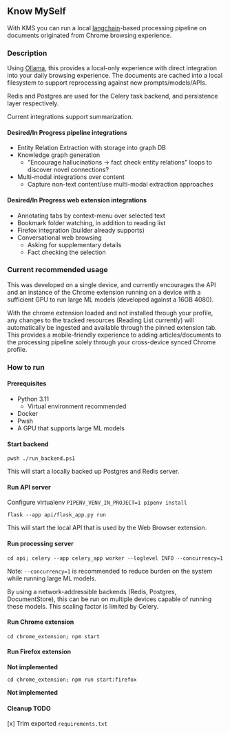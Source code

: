 ## Know MySelf

With KMS you can run a local [langchain](https://api.python.langchain.com/en/stable/langchain_api_reference.html)-based processing pipeline on documents originated from Chrome browsing experience.

### Description

Using [Ollama](https://github.com/jmorganca/ollama), this provides a local-only experience with direct integration into your daily browsing experience. The documents are cached into a local filesystem to support reprocessing against new prompts/models/APIs.

Redis and Postgres are used for the Celery task backend, and persistence layer respectively.

Current integrations support summarization.

#### Desired/In Progress pipeline integrations

* Entity Relation Extraction with storage into graph DB
* Knowledge graph generation
  * "Encourage hallucinations -> fact check entity relations" loops to discover novel connections?
* Multi-modal integrations over content
  * Capture non-text content/use multi-modal extraction approaches

#### Desired/In Progress web extension integrations

* Annotating tabs by context-menu over selected text
* Bookmark folder watching, in addition to reading list
* Firefox integration (builder already supports)
* Conversational web browsing
  * Asking for supplementary details
  * Fact checking the selection

### Current recommended usage

This was developed on a single device, and currently encourages the API and an instance of the Chrome extension running on a device with a sufficient GPU to run large ML models (developed against a 16GB 4080).

With the chrome extension loaded and not installed through your profile, any changes to the tracked resources (Reading List currently) will automatically be ingested and available through the pinned extension tab. This provides a mobile-friendly experience to adding articles/documents to the processing pipeline solely through your cross-device synced Chrome profile.

### How to run

#### Prerequisites

* Python 3.11
  * Virtual environment recommended
* Docker
* Pwsh
* A GPU that supports large ML models

#### Start backend

`pwsh ./run_backend.ps1`

This will start a locally backed up Postgres and Redis server.

#### Run API server

Configure virtualenv
`PIPENV_VENV_IN_PROJECT=1 pipenv install`

`flask --app api/flask_app.py run`

This will start the local API that is used by the Web Browser extension.

#### Run processing server

`cd api; celery --app celery_app worker --loglevel INFO --concurrency=1`

Note: `--concurrency=1` is recommended to reduce burden on the system while running large ML models.

By using a network-addressible backends (Redis, Postgres, DocumentStore), this can be run on multiple devices capable of running these models. This scaling factor is limited by Celery.

#### Run Chrome extension

`cd chrome_extension; npm start`


#### Run Firefox extension

**Not implemented**

`cd chrome_extension; npm run start:firefox`

**Not implemented**

#### Cleanup TODO
[x] Trim exported `requirements.txt`
